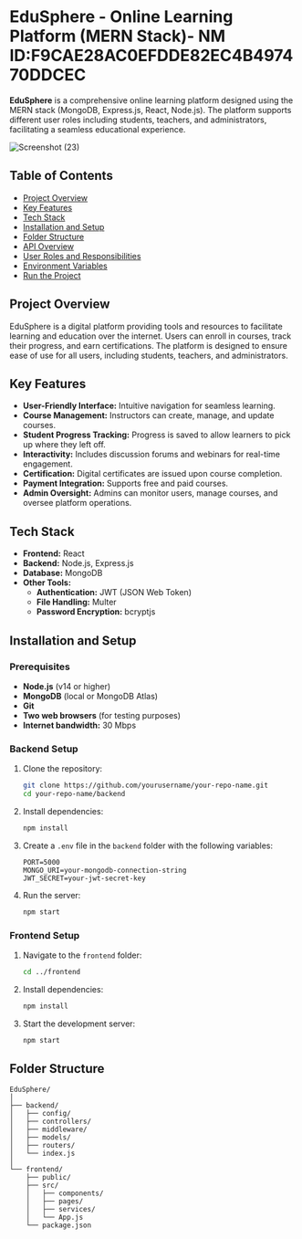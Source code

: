 # EduSphere - Online Learning Platform (MERN Stack)- NM ID:F9CAE28AC0EFDDE82EC4B497470DDCEC

**EduSphere** is a comprehensive online learning platform designed using the MERN stack (MongoDB, Express.js, React, Node.js). The platform supports different user roles including students, teachers, and administrators, facilitating a seamless educational experience.


![Screenshot (23)](https://github.com/user-attachments/assets/95596133-cf70-4496-9507-4acd6d1128a5)



## Table of Contents
- [Project Overview](#project-overview)
- [Key Features](#key-features)
- [Tech Stack](#tech-stack)
- [Installation and Setup](#installation-and-setup)
- [Folder Structure](#folder-structure)
- [API Overview](#api-overview)
- [User Roles and Responsibilities](#user-roles-and-responsibilities)
- [Environment Variables](#environment-variables)
- [Run the Project](#run-the-project)

## Project Overview
EduSphere is a digital platform providing tools and resources to facilitate learning and education over the internet. Users can enroll in courses, track their progress, and earn certifications. The platform is designed to ensure ease of use for all users, including students, teachers, and administrators.

## Key Features
- **User-Friendly Interface:** Intuitive navigation for seamless learning.
- **Course Management:** Instructors can create, manage, and update courses.
- **Student Progress Tracking:** Progress is saved to allow learners to pick up where they left off.
- **Interactivity:** Includes discussion forums and webinars for real-time engagement.
- **Certification:** Digital certificates are issued upon course completion.
- **Payment Integration:** Supports free and paid courses.
- **Admin Oversight:** Admins can monitor users, manage courses, and oversee platform operations.

## Tech Stack
- **Frontend:** React
- **Backend:** Node.js, Express.js
- **Database:** MongoDB
- **Other Tools:** 
  - **Authentication:** JWT (JSON Web Token)
  - **File Handling:** Multer
  - **Password Encryption:** bcryptjs

## Installation and Setup
### Prerequisites
- **Node.js** (v14 or higher)
- **MongoDB** (local or MongoDB Atlas)
- **Git**
- **Two web browsers** (for testing purposes)
- **Internet bandwidth:** 30 Mbps

### Backend Setup
1. Clone the repository:
    ```bash
    git clone https://github.com/yourusername/your-repo-name.git
    cd your-repo-name/backend
    ```
2. Install dependencies:
    ```bash
    npm install
    ```
3. Create a `.env` file in the `backend` folder with the following variables:
    ```env
    PORT=5000
    MONGO_URI=your-mongodb-connection-string
    JWT_SECRET=your-jwt-secret-key
    ```
4. Run the server:
    ```bash
    npm start
    ```

### Frontend Setup
1. Navigate to the `frontend` folder:
    ```bash
    cd ../frontend
    ```
2. Install dependencies:
    ```bash
    npm install
    ```
3. Start the development server:
    ```bash
    npm start
    ```

## Folder Structure
```plaintext
EduSphere/
│
├── backend/
│   ├── config/
│   ├── controllers/
│   ├── middleware/
│   ├── models/
│   ├── routers/
│   └── index.js
│
└── frontend/
    ├── public/
    ├── src/
    │   ├── components/
    │   ├── pages/
    │   ├── services/
    │   └── App.js
    └── package.json

